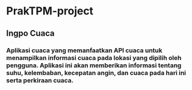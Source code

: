 # PrakTPM-project
## Ingpo Cuaca
### Aplikasi cuaca yang memanfaatkan API cuaca untuk menampilkan informasi cuaca pada lokasi yang dipilih oleh pengguna. Aplikasi ini akan memberikan informasi tentang suhu, kelembaban, kecepatan angin, dan cuaca pada hari ini serta perkiraan cuaca.
